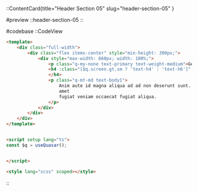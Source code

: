 <!-- header Section 05 -->
::ContentCard{title="Header Section 05" slug="header-section-05"  }

#preview
::header-section-05
::

#codebase
::CodeView

```html
<template>
    <div class="full-width">
        <div class="flex items-center" style="min-height: 300px;">
            <div style="max-width: 660px; width: 100%;">
                <p class="q-my-none text-primary text-weight-medium">Get the help you need</p>
                <h4 :class="[$q.screen.gt.sm ? 'text-h4' : 'text-h6']" class="text-weight-bold q-mt-none q-mb-none">Support Center
                </h4>
                <p class="q-mt-md text-body1">
                    Anim aute id magna aliqua ad ad non deserunt sunt. Qui irure qui lorem cupidatat commodo. Elit sunt
                    amet
                    fugiat veniam occaecat fugiat aliqua.
                </p>
            </div>
        </div>
    </div>
</template>


<script setup lang="ts">
const $q = useQuasar();


</script>

<style lang="scss" scoped></style>


```

::